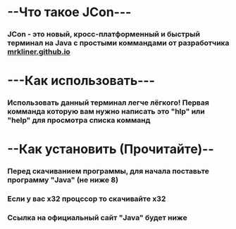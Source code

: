 <h1>--Что такое JCon---</h1>
<h3>JCon - это новый, кросс-платформенный и быстрый терминал на Java с простыми коммандами от разработчика <a href="https://mrkliner.github.io">mrkliner.github.io</a></h3>
<h1>---Как использовать---</h1>
<h3>Использовать данный терминал легче лёгкого! Первая комманда которую вам нужно написать это "hlp" или "help" для просмотра списка комманд</h3>
<h1>--Как установить (Прочитайте)--</h1>
<h3>Перед скачиванием программы, для начала поставьте программу "Java" (не ниже 8)</h3>
<h3>Если у вас x32 процссор то скачивайте x32</h3>
<h3>Ссылка на официальный сайт "Java" будет ниже</h3>
